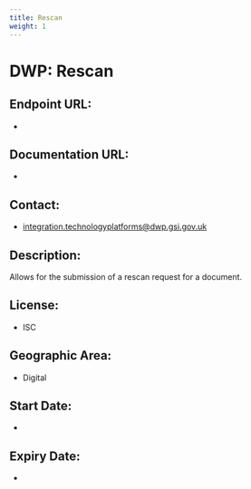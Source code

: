 ```yaml
---
title: Rescan
weight: 1
---
```


# DWP: Rescan

## Endpoint URL:
 - []()

## Documentation URL:
 - []()

## Contact:
 - [integration.technologyplatforms@dwp.gsi.gov.uk](mailto:integration.technologyplatforms@dwp.gsi.gov.uk)

## Description:
Allows for the submission of a rescan request for a document.

## License:
 - ISC

## Geographic Area:
 - Digital

## Start Date:
 - 

## Expiry Date:
 - 

